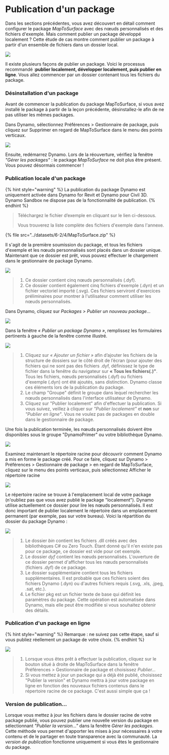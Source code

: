 # Publication d'un package

Dans les sections précédentes, vous avez découvert en détail comment configurer le package _MapToSurface_ avec des nœuds personnalisés et des fichiers d'exemple. Mais comment publier un package développé localement ? Cette étude de cas montre comment publier un package à partir d'un ensemble de fichiers dans un dossier local.

![](<../images/6-2/4/publish a package - custom nodes 01.jpg>)

Il existe plusieurs façons de publier un package. Voici le processus recommandé :**publier localement, développer localement, puis publier en ligne**. Vous allez commencer par un dossier contenant tous les fichiers du package.

### Désinstallation d'un package

Avant de commencer la publication du package MapToSurface, si vous avez installé le package à partir de la leçon précédente, désinstallez-le afin de ne pas utiliser les mêmes packages.

Dans Dynamo, sélectionnez Préférences > Gestionnaire de package, puis cliquez sur Supprimer en regard de MapToSurface dans le menu des points verticaux.

![](<../images/6-2/4/publish a package - delete package.jpg>)

Ensuite, redémarrez Dynamo. Lors de la réouverture, vérifiez la fenêtre _"Gérer les packages"_ : le package _MapToSurface_ ne doit plus être présent. Vous pouvez désormais commencer !

### Publication locale d'un package

{% hint style="warning" %}
La publication du package Dynamo est uniquement activée dans Dynamo for Revit et Dynamo pour Civil 3D. Dynamo Sandbox ne dispose pas de la fonctionnalité de publication.
{% endhint %}

> Téléchargez le fichier d’exemple en cliquant sur le lien ci-dessous.
>
> Vous trouverez la liste complète des fichiers d'exemple dans l'annexe.

{% file src="../datasets/6-2/4/MapToSurface.zip" %}

Il s'agit de la première soumission du package, et tous les fichiers d'exemple et les nœuds personnalisés sont placés dans un dossier unique. Maintenant que ce dossier est prêt, vous pouvez effectuer le chargement dans le gestionnaire de package Dynamo.

![](<../images/6-2/4/publish a package - publish locally 01.jpg>)

> 1. Ce dossier contient cinq nœuds personnalisés (.dyf).
> 2. Ce dossier contient également cinq fichiers d'exemple (.dyn) et un fichier vectoriel importé (.svg). Ces fichiers serviront d'exercices préliminaires pour montrer à l'utilisateur comment utiliser les nœuds personnalisés.

Dans Dynamo, cliquez sur _Packages > Publier un nouveau package..._

![](<../images/6-2/4/publish a package - publish locally 02.jpg>)

Dans la fenêtre _« Publier un package Dynamo »_, remplissez les formulaires pertinents à gauche de la fenêtre comme illustré.

![](<../images/6-2/4/publish a package - publish locally 03.jpg>)

> 1. Cliquez sur _« Ajouter un fichier »_ afin d’ajouter les fichiers de la structure de dossiers sur le côté droit de l’écran (pour ajouter des fichiers qui ne sont pas des fichiers .dyf, définissez le type de fichier dans la fenêtre du navigateur sur **« Tous les fichiers(**_**.**_**)"**. Tous les fichiers, nœuds personnalisés (.dyf) ou fichiers d'exemple (.dyn) ont été ajoutés, sans distinction. Dynamo classe ces éléments lors de la publication du package.
> 2. Le champ "Groupe" définit le groupe dans lequel rechercher les nœuds personnalisés dans l'interface utilisateur de Dynamo.
> 3. Cliquez sur "Publier localement" afin d'effectuer la publication. Si vous suivez, veillez à cliquer sur _"Publier localement"_ et **non** sur _"Publier en ligne"_. Vous ne voulez pas de packages en double dans le gestionnaire de package.

Une fois la publication terminée, les nœuds personnalisés doivent être disponibles sous le groupe "DynamoPrimer" ou votre bibliothèque Dynamo.

![](<../images/6-2/4/publish a package - publish locally 04.jpg>)

Examinez maintenant le répertoire racine pour découvrir comment Dynamo a mis en forme le package créé. Pour ce faire, cliquez sur Dynamo > Préférences > Gestionnaire de package > en regard de MapToSurface, cliquez sur le menu des points verticaux, puis sélectionnez Afficher le répertoire racine

![](<../images/6-2/4/publish a package - publish locally 05.jpg>)

Le répertoire racine se trouve à l'emplacement local de votre package (n'oubliez pas que vous avez publié le package "localement"). Dynamo utilise actuellement ce dossier pour lire les nœuds personnalisés. Il est donc important de publier localement le répertoire dans un emplacement permanent (par exemple, pas sur votre bureau). Voici la répartition du dossier du package Dynamo :

![](<../images/6-2/4/publish a package - publish locally 06.jpg>)

> 1. Le dossier _bin_ contient les fichiers .dll créés avec des bibliothèques C# ou Zero Touch. Étant donné qu'il n'en existe pas pour ce package, ce dossier est vide pour cet exemple.
> 2. Le dossier _dyf_ contient les nœuds personnalisés. L'ouverture de ce dossier permet d'afficher tous les nœuds personnalisés (fichiers .dyf) de ce package.
> 3. Le dossier supplémentaire contient tous les fichiers supplémentaires. Il est probable que ces fichiers soient des fichiers Dynamo (.dyn) ou d'autres fichiers requis (.svg, .xls, .jpeg, .sat, etc.).
> 4. Le fichier pkg est un fichier texte de base qui définit les paramètres du package. Cette opération est automatisée dans Dynamo, mais elle peut être modifiée si vous souhaitez obtenir des détails.

### Publication d'un package en ligne

{% hint style="warning" %}
Remarque : ne suivez pas cette étape, sauf si vous publiez réellement un package de votre choix.
{% endhint %}

![](<../images/6-2/4/publish a package - publish online 01.jpg>)

> 1. Lorsque vous êtes prêt à effectuer la publication, cliquez sur le bouton situé à droite de MapToSurface dans la fenêtre Préférences > Gestionnaire de package et choisissez _Publier..._
> 2. Si vous mettez à jour un package qui a déjà été publié, choisissez "Publier la version" et Dynamo mettra à jour votre package en ligne en fonction des nouveaux fichiers contenus dans le répertoire racine de ce package. C'est aussi simple que ça !

### Version de publication...

Lorsque vous mettez à jour les fichiers dans le dossier racine de votre package publié, vous pouvez publier une nouvelle version du package en sélectionnant _"Publier la version..."_ dans la fenêtre _Gérer les packages_. Cette méthode vous permet d'apporter les mises à jour nécessaires à votre contenu et de le partager en toute transparence avec la communauté. La _version de publication_ fonctionne uniquement si vous êtes le gestionnaire du package.
